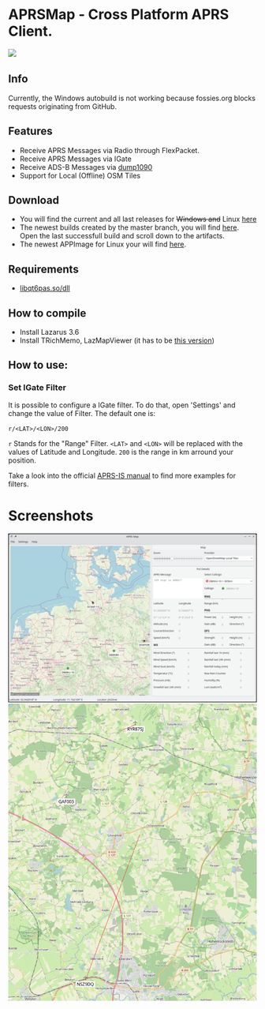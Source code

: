 # APRSMap - Cross Platform APRS Client.

[![](https://www.paypalobjects.com/en_US/i/btn/btn_donateCC_LG.gif)](https://www.paypal.com/donate/?hosted_button_id=ZDB5ZSNJNK9XQ)

## Info

Currently, the Windows autobuild is not working because fossies.org blocks requests originating from GitHub.

## Features

- Receive APRS Messages via Radio through FlexPacket.
- Receive APRS Messages via IGate
- Receive ADS-B Messages via [dump1090](https://github.com/antirez/dump1090)
- Support for Local (Offline) OSM Tiles

## Download

- You will find the current and all last releases for ~~Windows and~~ Linux [here](https://github.com/andreaspeters/aprsmap/releases)
- The newest builds created by the master branch, you will find [here](https://github.com/andreaspeters/aprsmap/actions). Open
  the last successfull build and scroll down to the artifacts.
- The newest APPImage for Linux your will find [here](https://www.hamradiotech.de/assets/download/APRS_Map-x86_64.AppImage).

## Requirements

- [libqt6pas.so/dll](https://github.com/davidbannon/libqt6pas/releases)

## How to compile

- Install Lazarus 3.6
- Install TRichMemo, LazMapViewer (it has to be [this version](https://github.com/wp-xyz/LazMapViewer.git))

## How to use:

### Set IGate Filter

It is possible to configure a IGate filter. To do that, open 'Settings' and 
change the value of Filter. The default one is:

```
r/<LAT>/<LON>/200
```

`r` Stands for the "Range" Filter. `<LAT>` and `<LON>` will be replaced with 
the values of Latitude and Longitude. `200` is the range in km arround
your position.

Take a look into the official [APRS-IS manual](https://www.aprs-is.net/javAPRSFilter.aspx)
to find more examples for filters.


# Screenshots

![APRSMap](vx_images/image.png)
![Track](vx_images/clipboard_20251028114057.bmp)

